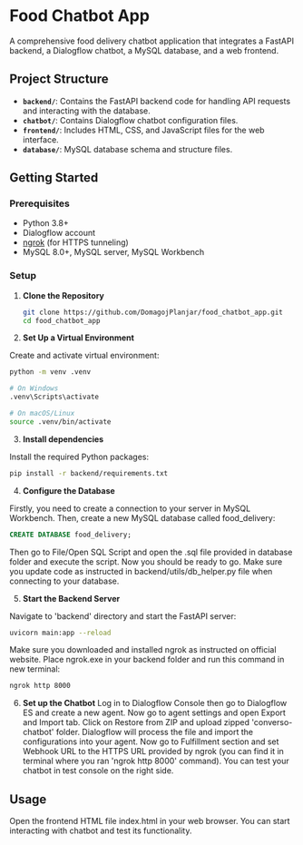 # Food Chatbot App

A comprehensive food delivery chatbot application that integrates a FastAPI backend, a Dialogflow chatbot, a MySQL database, and a web frontend.

## Project Structure

- **`backend/`**: Contains the FastAPI backend code for handling API requests and interacting with the database.
- **`chatbot/`**: Contains Dialogflow chatbot configuration files.
- **`frontend/`**: Includes HTML, CSS, and JavaScript files for the web interface.
- **`database/`**: MySQL database schema and structure files.

## Getting Started

### Prerequisites

- Python 3.8+
- Dialogflow account
- [ngrok](https://ngrok.com/) (for HTTPS tunneling)
- MySQL 8.0+, MySQL server, MySQL Workbench

### Setup

1. **Clone the Repository**

   ```sh
   git clone https://github.com/DomagojPlanjar/food_chatbot_app.git
   cd food_chatbot_app
   ```
2. **Set Up a Virtual Environment**

Create and activate virtual environment:

  ```sh
  python -m venv .venv

  # On Windows
  .venv\Scripts\activate

  # On macOS/Linux
  source .venv/bin/activate
  ```
3. **Install dependencies**

Install the required Python packages:
  ```sh
  pip install -r backend/requirements.txt
  ```

4. **Configure the Database**

Firstly, you need to create a connection to your server in MySQL Workbench.
Then, create a new MySQL database called food_delivery:
  ```sql
  CREATE DATABASE food_delivery;
  ```
Then go to File/Open SQL Script and open the .sql file provided in database folder and 
execute the script. Now you should be ready to go. Make sure you update code as instructed
in backend/utils/db_helper.py file when connecting to your database.

5. **Start the Backend Server**

Navigate to 'backend' directory and start the FastAPI server:
  ```sh
  uvicorn main:app --reload
  ```
Make sure you downloaded and installed ngrok as instructed on official website. 
Place ngrok.exe in your backend folder and run this command in new terminal:
  ```sh
  ngrok http 8000
  ```
6. **Set up the Chatbot**
Log in to Dialogflow Console then go to Dialogflow ES and create a new agent. Now go to
agent settings and open Export and Import tab. Click on Restore from ZIP and upload zipped
'converso-chatbot' folder. Dialogflow will process the file and import the configurations
into your agent.
Now go to Fulfillment section and set Webhook URL to the HTTPS URL provided by ngrok (you can
find it in terminal where you ran 'ngrok http 8000' command).
You can test your chatbot in test console on the right side. 
 

## Usage
Open the frontend HTML file index.html in your web browser. 
You can start interacting with chatbot and test its functionality.

